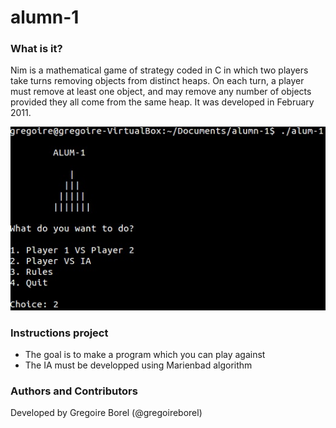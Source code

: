 alumn-1
=======

### What is it?
Nim is a mathematical game of strategy coded in C in which two players take turns removing objects from distinct heaps. On each turn, a player must remove at least one object, and may remove any number of objects provided they all come from the same heap. It was developed in February 2011.

![](alumn-1_example.jpg)

### Instructions project
- The goal is to make a program which you can play against
- The IA must be developped using Marienbad algorithm

### Authors and Contributors
Developed by Gregoire Borel (@gregoireborel)
